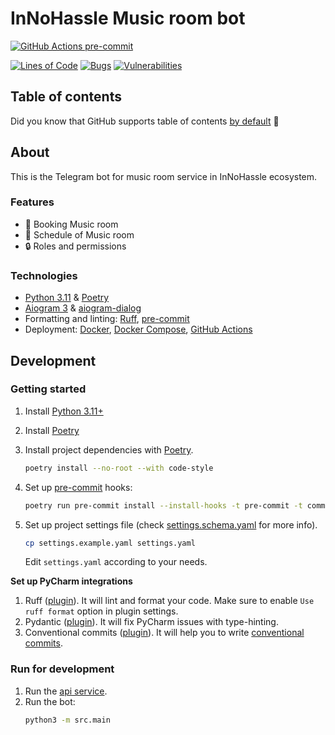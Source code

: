# InNoHassle Music room bot

[![GitHub Actions pre-commit](https://img.shields.io/github/actions/workflow/status/one-zero-eight/InNoHassle-MusicRoomBot/pre-commit.yaml?label=pre-commit)](https://github.com/one-zero-eight/InNoHassle-MusicRoomBot/actions)

[![Lines of Code](https://sonarcloud.io/api/project_badges/measure?project=one-zero-eight_InNoHassle-MusicRoomBot&metric=ncloc)](https://sonarcloud.io/summary/new_code?id=one-zero-eight_InNoHassle-MusicRoomBot)
[![Bugs](https://sonarcloud.io/api/project_badges/measure?project=one-zero-eight_InNoHassle-MusicRoomBot&metric=bugs)](https://sonarcloud.io/summary/new_code?id=one-zero-eight_InNoHassle-MusicRoomBot)
[![Vulnerabilities](https://sonarcloud.io/api/project_badges/measure?project=one-zero-eight_InNoHassle-MusicRoomBot&metric=vulnerabilities)](https://sonarcloud.io/summary/new_code?id=one-zero-eight_InNoHassle-MusicRoomBot)

## Table of contents

Did you know that GitHub supports table of
contents [by default](https://github.blog/changelog/2021-04-13-table-of-contents-support-in-markdown-files/) 🤔

## About

This is the Telegram bot for music room service in InNoHassle ecosystem.

### Features

- 🎵 Booking Music room
- 📅 Schedule of Music room
- 🔒 Roles and permissions

### Technologies

- [Python 3.11](https://www.python.org/downloads/release/python-3117/) & [Poetry](https://python-poetry.org/docs/)
- [Aiogram 3](https://docs.aiogram.dev/en/latest/) & [aiogram-dialog](https://aiogram-dialog.readthedocs.io/)
- Formatting and linting: [Ruff](https://docs.astral.sh/ruff/), [pre-commit](https://pre-commit.com/)
- Deployment: [Docker](https://www.docker.com/), [Docker Compose](https://docs.docker.com/compose/),
  [GitHub Actions](https://github.com/features/actions)

## Development

### Getting started

1. Install [Python 3.11+](https://www.python.org/downloads/release/python-3117/)
2. Install [Poetry](https://python-poetry.org/docs/)
3. Install project dependencies with [Poetry](https://python-poetry.org/docs/cli/#options-2).
   ```bash
   poetry install --no-root --with code-style
   ```
4. Set up [pre-commit](https://pre-commit.com/) hooks:

   ```bash
   poetry run pre-commit install --install-hooks -t pre-commit -t commit-msg
   ```
5. Set up project settings file (check [settings.schema.yaml](settings.schema.yaml) for more info).
   ```bash
   cp settings.example.yaml settings.yaml
   ```
   Edit `settings.yaml` according to your needs.

**Set up PyCharm integrations**

1. Ruff ([plugin](https://plugins.jetbrains.com/plugin/20574-ruff)).
   It will lint and format your code.
   Make sure to enable `Use ruff format` option in plugin settings.
2. Pydantic ([plugin](https://plugins.jetbrains.com/plugin/12861-pydantic)).
   It will fix PyCharm issues with
   type-hinting.
3. Conventional commits ([plugin](https://plugins.jetbrains.com/plugin/13389-conventional-commit)).
   It will help you
   to write [conventional commits](https://www.conventionalcommits.org/en/v1.0.0/).

### Run for development

1. Run the [api service](https://github.com/one-zero-eight/InNoHassle-MusicRoom).
2. Run the bot:
   ```bash
   python3 -m src.main
   ```
